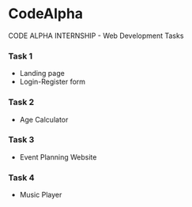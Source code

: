 # CodeAlpha
CODE ALPHA INTERNSHIP - Web Development Tasks

### Task 1
- Landing page
- Login-Register form

### Task 2
- Age Calculator

### Task 3
- Event Planning Website

### Task 4
- Music Player 
